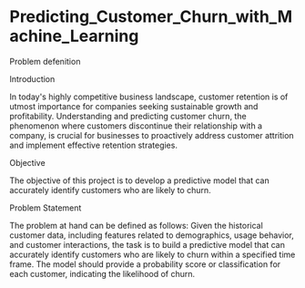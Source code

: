 # Predicting_Customer_Churn_with_Machine_Learning

Problem defenition

Introduction

In today's highly competitive business landscape, customer retention is of utmost importance for companies seeking sustainable growth and profitability. Understanding and predicting customer churn, the phenomenon where customers discontinue their relationship with a company, is crucial for businesses to proactively address customer attrition and implement effective retention strategies.


Objective

The objective of this project is to develop a predictive model that can accurately identify customers who are likely to churn.


Problem Statement

The problem at hand can be defined as follows: Given the historical customer data, including features related to demographics, usage behavior, and customer interactions, the task is to build a predictive model that can accurately identify customers who are likely to churn within a specified time frame. The model should provide a probability score or classification for each customer, indicating the likelihood of churn.

